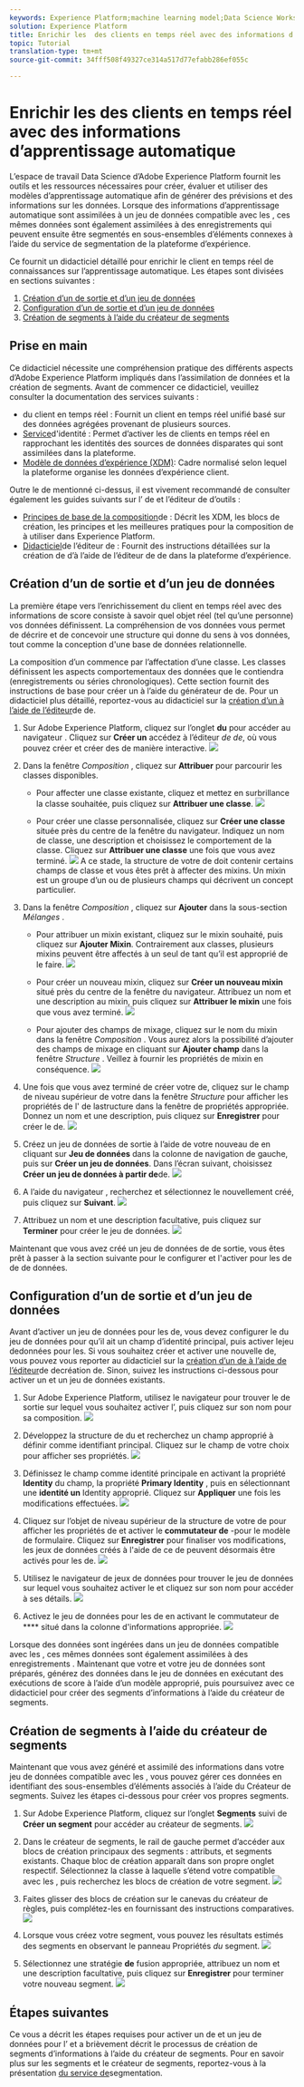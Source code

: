 ```yaml
---
keywords: Experience Platform;machine learning model;Data Science Workspace;Real-time Customer Profile;popular topics
solution: Experience Platform
title: Enrichir les  des clients en temps réel avec des informations d’apprentissage automatique
topic: Tutorial
translation-type: tm+mt
source-git-commit: 34fff508f49327ce314a517d77efabb286ef055c

---
```



# Enrichir les  des clients en temps réel avec des informations d’apprentissage automatique

L’espace de travail Data Science d’Adobe Experience Platform fournit les outils et les ressources nécessaires pour créer, évaluer et utiliser des modèles d’apprentissage automatique afin de générer des prévisions et des informations sur les données. Lorsque des informations d’apprentissage automatique sont assimilées à un jeu de données compatible avec les , ces mêmes données sont également assimilées à des enregistrements  qui peuvent ensuite être segmentés en sous-ensembles d’éléments connexes à l’aide du service de segmentation de la plateforme d’expérience.

Ce fournit un didacticiel détaillé pour enrichir le client en temps réel de connaissances sur l’apprentissage automatique. Les étapes sont divisées en sections suivantes :

1. [Création d’un  de sortie et d’un jeu de données](#create-an-output-schema-and-dataset)
2. [Configuration d’un  de sortie et d’un jeu de données](#configure-an-output-schema-and-dataset)
3. [Création de segments à l’aide du créateur de segments](#create-segments-using-the-segment-builder)

## Prise en main

Ce didacticiel nécessite une compréhension pratique des différents aspects d’Adobe Experience Platform impliqués dans l’assimilation de données  et la création de segments. Avant de commencer ce didacticiel, veuillez consulter la documentation des services suivants :

* [](../../rtcdp/home.md)du client en temps réel : Fournit un client en temps réel unifié basé sur des données agrégées provenant de plusieurs sources.
* [Service](../../identity-service/home.md)d&#39;identité : Permet d’activer les  de clients en temps réel en rapprochant les identités des sources de données disparates qui sont assimilées dans la plateforme.
* [Modèle de données d’expérience (XDM)](../../xdm/home.md): Cadre normalisé selon lequel la plateforme organise les données d’expérience client.

Outre le  de mentionné ci-dessus, il est vivement recommandé de consulter également les guides suivants sur l’ de et l’éditeur de  d’outils :

* [Principes de base de la composition](../../xdm/schema/composition.md)de  : Décrit les  XDM, les blocs de création, les principes et les meilleures pratiques pour la composition de à utiliser dans Experience Platform.
* [Didacticiel](../../xdm/tutorials/create-schema-ui.md)de l’éditeur de  : Fournit des instructions détaillées sur la création de  d’à l’aide de l’éditeur de  de dans la plateforme d’expérience.

## Création d’un  de sortie et d’un jeu de données

La première étape vers l’enrichissement du client en temps réel avec des informations de score consiste à savoir quel objet réel (tel qu’une personne) vos données définissent. La compréhension de vos données vous permet de décrire et de concevoir une structure qui donne du sens à vos données, tout comme la conception d&#39;une base de données relationnelle.

La composition d’un  commence par l’affectation d’une classe. Les classes définissent les aspects comportementaux des données que le contiendra (enregistrements ou séries chronologiques). Cette section fournit des instructions de base pour créer un  à l’aide du générateur de  de. Pour un didacticiel plus détaillé, reportez-vous au didacticiel sur la [création d’un à l’aide de l’éditeur](../../xdm/tutorials/create-schema-ui.md)de  de.

1. Sur Adobe Experience Platform, cliquez sur l’onglet **du** pour accéder au navigateur . Cliquez sur **Créer un** accédez à l’éditeur *de  de*, où vous pouvez créer et créer des  de manière interactive.
   ![](../images/models-recipes/enrich-rtcdp/schema_browser.png)

2. Dans la fenêtre *Composition* , cliquez sur **Attribuer** pour parcourir les classes disponibles.
   * Pour affecter une classe existante, cliquez et mettez en surbrillance la classe souhaitée, puis cliquez sur **Attribuer une classe**.
      ![](../images/models-recipes/enrich-rtcdp/existing_class.png)

   * Pour créer une classe personnalisée, cliquez sur **Créer une classe** située près du centre de la fenêtre du navigateur. Indiquez un nom de classe, une description et choisissez le comportement de la classe. Cliquez sur **Attribuer une classe** une fois que vous avez terminé.
      ![](../images/models-recipes/enrich-rtcdp/create_new_class.png)
   A ce stade, la structure de votre  de doit contenir certains champs de classe et vous êtes prêt à affecter des mixins. Un mixin est un groupe d’un ou de plusieurs champs qui décrivent un concept particulier.

3. Dans la fenêtre *Composition* , cliquez sur **Ajouter** dans la sous-section *Mélanges* .
   * Pour attribuer un mixin existant, cliquez sur le mixin souhaité, puis cliquez sur **Ajouter Mixin**. Contrairement aux classes, plusieurs mixins peuvent être affectés à un seul  de tant qu’il est approprié de le faire.
      ![](../images/models-recipes/enrich-rtcdp/existing_mixin.png)

   * Pour créer un nouveau mixin, cliquez sur **Créer un nouveau mixin** situé près du centre de la fenêtre du navigateur. Attribuez un nom et une description au mixin, puis cliquez sur **Attribuer le mixin** une fois que vous avez terminé.
      ![](../images/models-recipes/enrich-rtcdp/create_new_mixin.png)

   * Pour ajouter des champs de mixage, cliquez sur le nom du mixin dans la fenêtre *Composition* . Vous aurez alors la possibilité d’ajouter des champs de mixage en cliquant sur **Ajouter champ** dans la fenêtre *Structure* . Veillez à fournir les propriétés de mixin en conséquence.
      ![](../images/models-recipes/enrich-rtcdp/mixin_properties.png)

4. Une fois que vous avez terminé de créer votre  de, cliquez sur le champ de niveau supérieur de votre  dans la fenêtre *Structure* pour afficher les propriétés de l&#39; de lastructure dans la fenêtre de propriétés appropriée. Donnez un nom et une description, puis cliquez sur **Enregistrer** pour créer le  de.
   ![](../images/models-recipes/enrich-rtcdp/save_schema.png)

5. Créez un jeu de données de sortie à l’aide de votre nouveau  de en cliquant sur **Jeu de données** dans la colonne de navigation de gauche, puis sur **Créer un jeu de données**. Dans l’écran suivant, choisissez **Créer un jeu de données à partir de**de.
   ![](../images/models-recipes/enrich-rtcdp/dataset_overview.png)

6. A l’aide du navigateur , recherchez et sélectionnez le nouvellement créé, puis cliquez sur **Suivant**.
   ![](../images/models-recipes/enrich-rtcdp/choose_schema.png)

7. Attribuez un nom et une description facultative, puis cliquez sur **Terminer** pour créer le jeu de données.
   ![](../images/models-recipes/enrich-rtcdp/configure_dataset.png)

Maintenant que vous avez créé un jeu de données de de sortie, vous êtes prêt à passer à la section suivante pour le configurer et l&#39;activer pour les  de de  de données.

## Configuration d’un  de sortie et d’un jeu de données

Avant d’activer un jeu de données pour les  de, vous devez configurer le du jeu de données pour qu’il ait un champ d’identité principal, puis activer lejeu dedonnées pour les. Si vous souhaitez créer et activer une nouvelle  de, vous pouvez vous reporter au didacticiel sur la [création d’un  de à l’aide de l’éditeur](../../xdm/tutorials/create-schema-ui.md)de  decréation de. Sinon, suivez les instructions ci-dessous pour activer un  et un jeu de données existants.

1. Sur Adobe Experience Platform, utilisez le navigateur  pour trouver le de sortie  sur lequel vous souhaitez activer l’, puis cliquez sur son nom pour sa composition.
   ![](../images/models-recipes/enrich-rtcdp/schemas.png)

2. Développez la structure de  du et recherchez un champ approprié à définir comme identifiant principal. Cliquez sur le champ de votre choix pour afficher ses propriétés.
   ![](../images/models-recipes/enrich-rtcdp/schema_structure.png)

3. Définissez le champ comme identité principale en activant la propriété **Identity** du champ, la propriété **Primary Identity** , puis en sélectionnant une **identité  un** Identity approprié. Cliquez sur **Appliquer** une fois les modifications effectuées.
   ![](../images/models-recipes/enrich-rtcdp/set_identity.png)

4. Cliquez sur l’objet de niveau supérieur de la structure de votre  de pour afficher les propriétés  de et activer le **commutateur de** -pour le modèle de formulaire. Cliquez sur **Enregistrer** pour finaliser vos modifications, les jeux de données créés à l&#39;aide de ce  de peuvent désormais être activés pour les  de.
   ![](../images/models-recipes/enrich-rtcdp/enable_schema.png)

5. Utilisez le navigateur de jeux de données pour trouver le jeu de données sur lequel vous souhaitez activer le  et cliquez sur son nom pour accéder à ses détails.
   ![](../images/models-recipes/enrich-rtcdp/datasets.png)

6. Activez le jeu de données pour les  de en activant le commutateur de **** situé dans la colonne d&#39;informations appropriée.
   ![](../images/models-recipes/enrich-rtcdp/enable_dataset.png)

Lorsque des données sont ingérées dans un jeu de données compatible avec les , ces mêmes données sont également assimilées à des enregistrements . Maintenant que votre et votre jeu de données sont préparés, générez des données dans le jeu de données en exécutant des exécutions de score à l’aide d’un modèle approprié, puis poursuivez avec ce didacticiel pour créer des segments d’informations à l’aide du créateur de segments.

## Création de segments à l’aide du créateur de segments

Maintenant que vous avez généré et assimilé des informations dans votre jeu de données compatible avec les , vous pouvez gérer ces données en identifiant des sous-ensembles d’éléments associés à l’aide du Créateur de segments. Suivez les étapes ci-dessous pour créer vos propres segments.

1. Sur Adobe Experience Platform, cliquez sur l’onglet **Segments** suivi de **Créer un segment** pour accéder au créateur de segments.
   ![](../images/models-recipes/enrich-rtcdp/segments_overview.png)

2. Dans le créateur de segments, le rail de gauche permet d’accéder aux blocs de création principaux des segments : attributs,  et segments existants. Chaque bloc de création apparaît dans son propre onglet respectif. Sélectionnez la classe à laquelle s’étend votre compatible avec les , puis recherchez les blocs de création de votre segment.
   ![](../images/models-recipes/enrich-rtcdp/segment_builder.png)

3. Faites glisser des blocs de création sur le canevas du créateur de règles, puis complétez-les en fournissant des instructions comparatives.
   ![](../images/models-recipes/enrich-rtcdp/drag_fill.gif)

4. Lorsque vous créez votre segment, vous pouvez  les résultats estimés des segments en observant le panneau Propriétés *du* segment.
   ![](../images/models-recipes/enrich-rtcdp/preview_segment.gif)

5. Sélectionnez une stratégie **de** fusion appropriée, attribuez un nom et une description facultative, puis cliquez sur **Enregistrer** pour terminer votre nouveau segment.
   ![](../images/models-recipes/enrich-rtcdp/save_segment.png)


## Étapes suivantes

Ce vous a  décrit les étapes requises pour activer un  de et un jeu de données pour l’ et a brièvement décrit le processus de création de segments d’informations à l’aide du créateur de segments. Pour en savoir plus sur les segments et le créateur de segments, reportez-vous à la présentation [du service de](../../segmentation/home.md)segmentation.